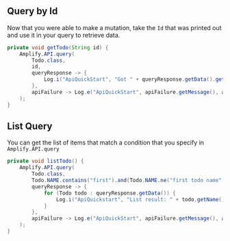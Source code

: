 ## Query by Id

Now that you were able to make a mutation, take the `Id` that was printed out and use it in your query to retrieve data.

```java
private void getTodo(String id) {
    Amplify.API.query(
        Todo.class,
        id,
        queryResponse -> {
            Log.i("ApiQuickStart", "Got " + queryResponse.getData().getName());
        },
        apiFailure -> Log.e("ApiQuickStart", apiFailure.getMessage(), apiFailure)
    );
}
```

## List Query

You can get the list of items that match a condition that you specify in `Amplify.API.query`

```java
private void listTodo() {
    Amplify.API.query(
        Todo.class,
        Todo.NAME.contains("first").and(Todo.NAME.ne("first todo name")),
        queryResponse -> {
            for (Todo todo : queryResponse.getData()) {
                Log.i("ApiQuickstart", "List result: " + todo.getName());
            }
        },
        apiFailure -> Log.e("ApiQuickStart", apiFailure.getMessage(), apiFailure)
    );
}
```
